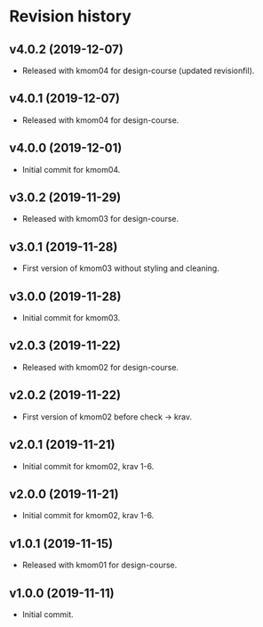 Revision history
=======================

v4.0.2 (2019-12-07)
------------------------

* Released with kmom04 for design-course (updated revisionfil).

v4.0.1 (2019-12-07)
------------------------

* Released with kmom04 for design-course.

v4.0.0 (2019-12-01)
------------------------

* Initial commit for kmom04.

v3.0.2 (2019-11-29)
------------------------

* Released with kmom03 for design-course.

v3.0.1 (2019-11-28)
------------------------

* First version of kmom03 without styling and cleaning.

v3.0.0 (2019-11-28)
------------------------

* Initial commit for kmom03.


v2.0.3 (2019-11-22)
------------------------

* Released with kmom02 for design-course.


v2.0.2 (2019-11-22)
------------------------

* First version of kmom02 before check -> krav.


v2.0.1 (2019-11-21)
------------------------

* Initial commit for kmom02, krav 1-6.


v2.0.0 (2019-11-21)
------------------------

* Initial commit for kmom02, krav 1-6.


v1.0.1 (2019-11-15)
------------------------

* Released with kmom01 for design-course.


v1.0.0 (2019-11-11)
------------------------

* Initial commit.
